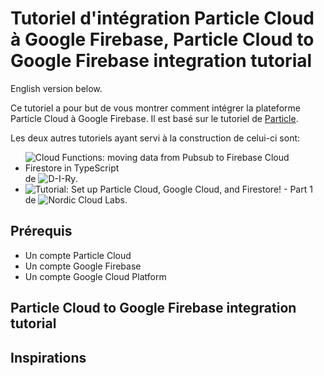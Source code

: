 # Tutoriel d'intégration Particle Cloud à Google Firebase, Particle Cloud to Google Firebase integration tutorial

English version below.

Ce tutoriel a pour but de vous montrer comment intégrer la plateforme
Particle Cloud à Google Firebase. Il est basé sur le tutoriel de
[Particle](https://docs.particle.io/tutorials/integrations/google-firebase/).

Les deux autres tutoriels ayant servi à la construction de celui-ci
sont:

- ![Cloud Functions: moving data from Pubsub to Firebase Cloud Firestore
  in TypeScript](https://www.youtube.com/watch?v=3Zohd6U6CL8) de
  ![D-I-Ry](https://www.youtube.com/channel/UCMHvK9tare9Y9O152C9wm3Q).
- ![Tutorial: Set up Particle Cloud, Google Cloud, and Firestore! - Part
  1](https://www.youtube.com/watch?v=ON_3hfPOuyI&t=595s) de ![Nordic
  Cloud Labs](https://www.youtube.com/channel/UCVUrqGCjyOB60kdr4wGzGiQ).


## Prérequis

- Un compte Particle Cloud
- Un compte Google Firebase
- Un compte Google Cloud Platform

## Particle Cloud to Google Firebase integration tutorial

## Inspirations

